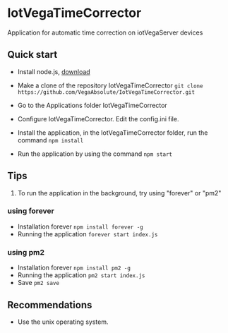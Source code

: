 # IotVegaTimeCorrector
Application for automatic time correction on iotVegaServer devices
## Quick start

- Install node.js, [download](https://nodejs.org/en/download/)

- Make a clone of the repository IotVegaTimeCorrector `git clone https://github.com/VegaAbsolute/IotVegaTimeCorrector.git`

- Go to the Applications folder IotVegaTimeCorrector

- Configure IotVegaTimeCorrector. Edit the config.ini file.

- Install the application, in the IotVegaTimeCorrector folder, run the command `npm install`

- Run the application by using the command `npm start`

## Tips
1. To run the application in the background, try using "forever" or "pm2"

### using forever
- Installation forever `npm install forever -g`
- Running the application `forever start index.js`

### using pm2
- Installation forever `npm install pm2 -g`
- Running the application `pm2 start index.js`
- Save `pm2 save`

## Recommendations
- Use the unix operating system.
